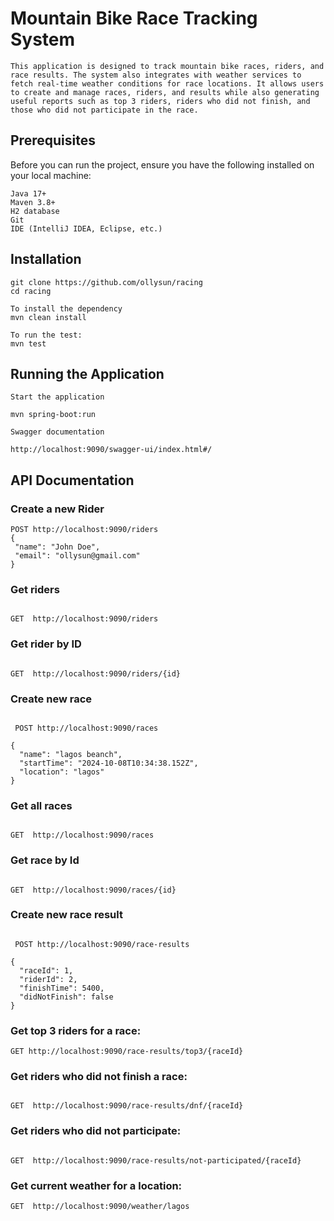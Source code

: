 # Mountain Bike Race Tracking System


``
This application is designed to track mountain bike races, riders, and race results. The system also integrates with weather services to fetch real-time weather conditions for race locations. It allows users to create and manage races, riders, and results while also generating useful reports such as top 3 riders, riders who did not finish, and those who did not participate in the race.
``

## Prerequisites
Before you can run the project, ensure you have the following installed on your local machine:
```aiignore
Java 17+
Maven 3.8+
H2 database
Git
IDE (IntelliJ IDEA, Eclipse, etc.)
```
  
## Installation

```aiignore
git clone https://github.com/ollysun/racing
cd racing

To install the dependency
mvn clean install

To run the test:
mvn test
```
## Running the Application

```aiignore
Start the application

mvn spring-boot:run

Swagger documentation

http://localhost:9090/swagger-ui/index.html#/

```

## API Documentation

### Create a new Rider
 ```
 POST http://localhost:9090/riders
{
  "name": "John Doe",
  "email": "ollysun@gmail.com"
}
 ```
### Get riders
```aiignore

GET  http://localhost:9090/riders
```

### Get rider by ID
```aiignore

GET  http://localhost:9090/riders/{id}
```

### Create new race
```aiignore

 POST http://localhost:9090/races

{
  "name": "lagos beanch",
  "startTime": "2024-10-08T10:34:38.152Z",
  "location": "lagos"
}
```

### Get all races
```aiignore

GET  http://localhost:9090/races
```

### Get race by Id
```aiignore

GET  http://localhost:9090/races/{id}
```

### Create new race result
```aiignore

 POST http://localhost:9090/race-results

{
  "raceId": 1,
  "riderId": 2,
  "finishTime": 5400,
  "didNotFinish": false
}
```

### Get top 3 riders for a race:
```aiignore
GET http://localhost:9090/race-results/top3/{raceId}
```

### Get riders who did not finish a race:
```aiignore

GET  http://localhost:9090/race-results/dnf/{raceId}
```

### Get riders who did not participate:
```aiignore

GET  http://localhost:9090/race-results/not-participated/{raceId}
```

### Get current weather for a location:
```aiignore
GET  http://localhost:9090/weather/lagos
```